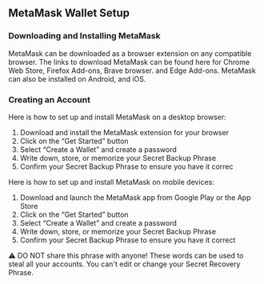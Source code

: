 

## MetaMask Wallet Setup

### Downloading and Installing MetaMask

MetaMask can be downloaded as a browser extension on any compatible browser. 
The links to download MetaMask can be found here for Chrome Web Store, Firefox Add-ons, Brave browser. and Edge Add-ons.
MetaMask can also be installed on Android, and iOS.

### Creating an Account

Here is how to set up and install MetaMask on a desktop browser:

1. Download and install the MetaMask extension for your browser
2. Click on the “Get Started” button
3. Select “Create a Wallet” and create a password
4. Write down, store, or memorize your Secret Backup Phrase
5. Confirm your Secret Backup Phrase to ensure you have it correc

Here is how to set up and install MetaMask on mobile devices:

1. Download and launch the MetaMask app from Google Play or the App Store
2. Click on the “Get Started” button
3. Select “Create a Wallet” and create a password
4. Write down, store, or memorize your Secret Backup Phrase
5. Confirm your Secret Backup Phrase to ensure you have it correct
  
 :warning: DO NOT share this phrase with anyone! These words can be used to steal all your accounts. You can't edit or change your Secret Recovery Phrase.        

